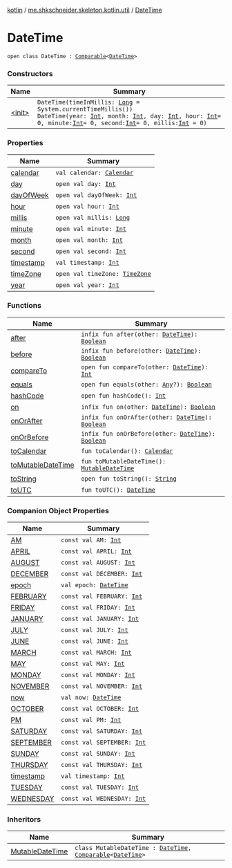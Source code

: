 [kotlin](../../index.md) / [me.shkschneider.skeleton.kotlin.util](../index.md) / [DateTime](./index.md)

# DateTime

`open class DateTime : `[`Comparable`](https://kotlinlang.org/api/latest/jvm/stdlib/kotlin/-comparable/index.html)`<`[`DateTime`](./index.md)`>`

### Constructors

| Name | Summary |
|---|---|
| [&lt;init&gt;](-init-.md) | `DateTime(timeInMillis: `[`Long`](https://kotlinlang.org/api/latest/jvm/stdlib/kotlin/-long/index.html)` = System.currentTimeMillis())`<br>`DateTime(year: `[`Int`](https://kotlinlang.org/api/latest/jvm/stdlib/kotlin/-int/index.html)`, month: `[`Int`](https://kotlinlang.org/api/latest/jvm/stdlib/kotlin/-int/index.html)`, day: `[`Int`](https://kotlinlang.org/api/latest/jvm/stdlib/kotlin/-int/index.html)`, hour: `[`Int`](https://kotlinlang.org/api/latest/jvm/stdlib/kotlin/-int/index.html)` = 0, minute: `[`Int`](https://kotlinlang.org/api/latest/jvm/stdlib/kotlin/-int/index.html)` = 0, second: `[`Int`](https://kotlinlang.org/api/latest/jvm/stdlib/kotlin/-int/index.html)` = 0, millis: `[`Int`](https://kotlinlang.org/api/latest/jvm/stdlib/kotlin/-int/index.html)` = 0)` |

### Properties

| Name | Summary |
|---|---|
| [calendar](calendar.md) | `val calendar: `[`Calendar`](https://docs.oracle.com/javase/6/docs/api/java/util/Calendar.html) |
| [day](day.md) | `open val day: `[`Int`](https://kotlinlang.org/api/latest/jvm/stdlib/kotlin/-int/index.html) |
| [dayOfWeek](day-of-week.md) | `open val dayOfWeek: `[`Int`](https://kotlinlang.org/api/latest/jvm/stdlib/kotlin/-int/index.html) |
| [hour](hour.md) | `open val hour: `[`Int`](https://kotlinlang.org/api/latest/jvm/stdlib/kotlin/-int/index.html) |
| [millis](millis.md) | `open val millis: `[`Long`](https://kotlinlang.org/api/latest/jvm/stdlib/kotlin/-long/index.html) |
| [minute](minute.md) | `open val minute: `[`Int`](https://kotlinlang.org/api/latest/jvm/stdlib/kotlin/-int/index.html) |
| [month](month.md) | `open val month: `[`Int`](https://kotlinlang.org/api/latest/jvm/stdlib/kotlin/-int/index.html) |
| [second](second.md) | `open val second: `[`Int`](https://kotlinlang.org/api/latest/jvm/stdlib/kotlin/-int/index.html) |
| [timestamp](timestamp.md) | `val timestamp: `[`Int`](https://kotlinlang.org/api/latest/jvm/stdlib/kotlin/-int/index.html) |
| [timeZone](time-zone.md) | `open val timeZone: `[`TimeZone`](https://docs.oracle.com/javase/6/docs/api/java/util/TimeZone.html) |
| [year](year.md) | `open val year: `[`Int`](https://kotlinlang.org/api/latest/jvm/stdlib/kotlin/-int/index.html) |

### Functions

| Name | Summary |
|---|---|
| [after](after.md) | `infix fun after(other: `[`DateTime`](./index.md)`): `[`Boolean`](https://kotlinlang.org/api/latest/jvm/stdlib/kotlin/-boolean/index.html) |
| [before](before.md) | `infix fun before(other: `[`DateTime`](./index.md)`): `[`Boolean`](https://kotlinlang.org/api/latest/jvm/stdlib/kotlin/-boolean/index.html) |
| [compareTo](compare-to.md) | `open fun compareTo(other: `[`DateTime`](./index.md)`): `[`Int`](https://kotlinlang.org/api/latest/jvm/stdlib/kotlin/-int/index.html) |
| [equals](equals.md) | `open fun equals(other: `[`Any`](https://kotlinlang.org/api/latest/jvm/stdlib/kotlin/-any/index.html)`?): `[`Boolean`](https://kotlinlang.org/api/latest/jvm/stdlib/kotlin/-boolean/index.html) |
| [hashCode](hash-code.md) | `open fun hashCode(): `[`Int`](https://kotlinlang.org/api/latest/jvm/stdlib/kotlin/-int/index.html) |
| [on](on.md) | `infix fun on(other: `[`DateTime`](./index.md)`): `[`Boolean`](https://kotlinlang.org/api/latest/jvm/stdlib/kotlin/-boolean/index.html) |
| [onOrAfter](on-or-after.md) | `infix fun onOrAfter(other: `[`DateTime`](./index.md)`): `[`Boolean`](https://kotlinlang.org/api/latest/jvm/stdlib/kotlin/-boolean/index.html) |
| [onOrBefore](on-or-before.md) | `infix fun onOrBefore(other: `[`DateTime`](./index.md)`): `[`Boolean`](https://kotlinlang.org/api/latest/jvm/stdlib/kotlin/-boolean/index.html) |
| [toCalendar](to-calendar.md) | `fun toCalendar(): `[`Calendar`](https://docs.oracle.com/javase/6/docs/api/java/util/Calendar.html) |
| [toMutableDateTime](to-mutable-date-time.md) | `fun toMutableDateTime(): `[`MutableDateTime`](../-mutable-date-time/index.md) |
| [toString](to-string.md) | `open fun toString(): `[`String`](https://kotlinlang.org/api/latest/jvm/stdlib/kotlin/-string/index.html) |
| [toUTC](to-u-t-c.md) | `fun toUTC(): `[`DateTime`](./index.md) |

### Companion Object Properties

| Name | Summary |
|---|---|
| [AM](-a-m.md) | `const val AM: `[`Int`](https://kotlinlang.org/api/latest/jvm/stdlib/kotlin/-int/index.html) |
| [APRIL](-a-p-r-i-l.md) | `const val APRIL: `[`Int`](https://kotlinlang.org/api/latest/jvm/stdlib/kotlin/-int/index.html) |
| [AUGUST](-a-u-g-u-s-t.md) | `const val AUGUST: `[`Int`](https://kotlinlang.org/api/latest/jvm/stdlib/kotlin/-int/index.html) |
| [DECEMBER](-d-e-c-e-m-b-e-r.md) | `const val DECEMBER: `[`Int`](https://kotlinlang.org/api/latest/jvm/stdlib/kotlin/-int/index.html) |
| [epoch](epoch.md) | `val epoch: `[`DateTime`](./index.md) |
| [FEBRUARY](-f-e-b-r-u-a-r-y.md) | `const val FEBRUARY: `[`Int`](https://kotlinlang.org/api/latest/jvm/stdlib/kotlin/-int/index.html) |
| [FRIDAY](-f-r-i-d-a-y.md) | `const val FRIDAY: `[`Int`](https://kotlinlang.org/api/latest/jvm/stdlib/kotlin/-int/index.html) |
| [JANUARY](-j-a-n-u-a-r-y.md) | `const val JANUARY: `[`Int`](https://kotlinlang.org/api/latest/jvm/stdlib/kotlin/-int/index.html) |
| [JULY](-j-u-l-y.md) | `const val JULY: `[`Int`](https://kotlinlang.org/api/latest/jvm/stdlib/kotlin/-int/index.html) |
| [JUNE](-j-u-n-e.md) | `const val JUNE: `[`Int`](https://kotlinlang.org/api/latest/jvm/stdlib/kotlin/-int/index.html) |
| [MARCH](-m-a-r-c-h.md) | `const val MARCH: `[`Int`](https://kotlinlang.org/api/latest/jvm/stdlib/kotlin/-int/index.html) |
| [MAY](-m-a-y.md) | `const val MAY: `[`Int`](https://kotlinlang.org/api/latest/jvm/stdlib/kotlin/-int/index.html) |
| [MONDAY](-m-o-n-d-a-y.md) | `const val MONDAY: `[`Int`](https://kotlinlang.org/api/latest/jvm/stdlib/kotlin/-int/index.html) |
| [NOVEMBER](-n-o-v-e-m-b-e-r.md) | `const val NOVEMBER: `[`Int`](https://kotlinlang.org/api/latest/jvm/stdlib/kotlin/-int/index.html) |
| [now](now.md) | `val now: `[`DateTime`](./index.md) |
| [OCTOBER](-o-c-t-o-b-e-r.md) | `const val OCTOBER: `[`Int`](https://kotlinlang.org/api/latest/jvm/stdlib/kotlin/-int/index.html) |
| [PM](-p-m.md) | `const val PM: `[`Int`](https://kotlinlang.org/api/latest/jvm/stdlib/kotlin/-int/index.html) |
| [SATURDAY](-s-a-t-u-r-d-a-y.md) | `const val SATURDAY: `[`Int`](https://kotlinlang.org/api/latest/jvm/stdlib/kotlin/-int/index.html) |
| [SEPTEMBER](-s-e-p-t-e-m-b-e-r.md) | `const val SEPTEMBER: `[`Int`](https://kotlinlang.org/api/latest/jvm/stdlib/kotlin/-int/index.html) |
| [SUNDAY](-s-u-n-d-a-y.md) | `const val SUNDAY: `[`Int`](https://kotlinlang.org/api/latest/jvm/stdlib/kotlin/-int/index.html) |
| [THURSDAY](-t-h-u-r-s-d-a-y.md) | `const val THURSDAY: `[`Int`](https://kotlinlang.org/api/latest/jvm/stdlib/kotlin/-int/index.html) |
| [timestamp](timestamp.md) | `val timestamp: `[`Int`](https://kotlinlang.org/api/latest/jvm/stdlib/kotlin/-int/index.html) |
| [TUESDAY](-t-u-e-s-d-a-y.md) | `const val TUESDAY: `[`Int`](https://kotlinlang.org/api/latest/jvm/stdlib/kotlin/-int/index.html) |
| [WEDNESDAY](-w-e-d-n-e-s-d-a-y.md) | `const val WEDNESDAY: `[`Int`](https://kotlinlang.org/api/latest/jvm/stdlib/kotlin/-int/index.html) |

### Inheritors

| Name | Summary |
|---|---|
| [MutableDateTime](../-mutable-date-time/index.md) | `class MutableDateTime : `[`DateTime`](./index.md)`, `[`Comparable`](https://kotlinlang.org/api/latest/jvm/stdlib/kotlin/-comparable/index.html)`<`[`DateTime`](./index.md)`>` |
